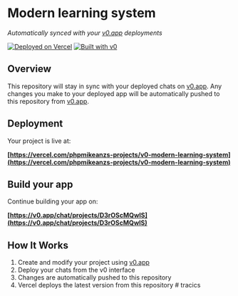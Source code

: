 # Modern learning system

*Automatically synced with your [v0.app](https://v0.app) deployments*

[![Deployed on Vercel](https://img.shields.io/badge/Deployed%20on-Vercel-black?style=for-the-badge&logo=vercel)](https://vercel.com/phpmikeanzs-projects/v0-modern-learning-system)
[![Built with v0](https://img.shields.io/badge/Built%20with-v0.app-black?style=for-the-badge)](https://v0.app/chat/projects/D3rOScMQwlS)

## Overview

This repository will stay in sync with your deployed chats on [v0.app](https://v0.app).
Any changes you make to your deployed app will be automatically pushed to this repository from [v0.app](https://v0.app).

## Deployment

Your project is live at:

**[https://vercel.com/phpmikeanzs-projects/v0-modern-learning-system](https://vercel.com/phpmikeanzs-projects/v0-modern-learning-system)**

## Build your app

Continue building your app on:

**[https://v0.app/chat/projects/D3rOScMQwlS](https://v0.app/chat/projects/D3rOScMQwlS)**

## How It Works

1. Create and modify your project using [v0.app](https://v0.app)
2. Deploy your chats from the v0 interface
3. Changes are automatically pushed to this repository
4. Vercel deploys the latest version from this repository
#   t r a c i c s  
 